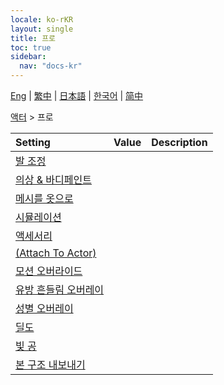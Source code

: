 ```yaml
---
locale: ko-rKR
layout: single
title: 프로
toc: true
sidebar:
  nav: "docs-kr"
---
```

[Eng](/dancexr/menu/2025.4/actor/pro_tools) | [繁中](/tw/dancexr/menu/2025.4/actor/pro_tools) | [日本語](/jp/dancexr/menu/2025.4/actor/pro_tools) | [한국어](/kr/dancexr/menu/2025.4/actor/pro_tools) | [简中](/zh/dancexr/menu/2025.4/actor/pro_tools)

[액터](../menu#액터) > 프로



| Setting | Value | Description |
| :--- | --- | :--- |
| [발 조정](feet_adjustment) |
| [의상 & 바디페인트](outfit) |
| [메시를 옷으로](mesh_to_cloth) |
| [시뮬레이션](cloth_simulation) |
| [액세서리](accessory) |
| [(Attach To Actor)](attach_to_actor) |
| [모션 오버라이드](motion_override) |
| [유방 흔들림 오버레이](shake_boobs_overlay) |
| [성별 오버레이](sex_overlay) |
| [딜도](dildo) |
| [빛 공](light_ball) |
| [본 구조 내보내기](export_bone_structure) |
